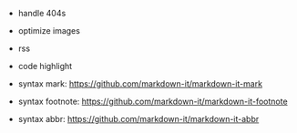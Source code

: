 * handle 404s
* optimize images
* rss 
* code highlight

* syntax mark: https://github.com/markdown-it/markdown-it-mark
* syntax footnote: https://github.com/markdown-it/markdown-it-footnote
* syntax abbr: https://github.com/markdown-it/markdown-it-abbr
